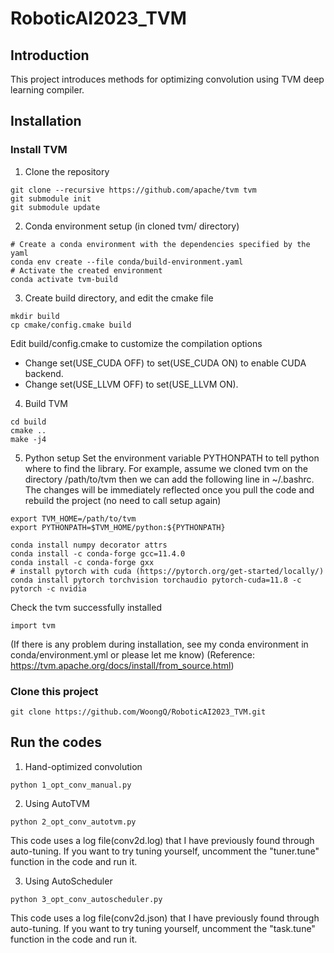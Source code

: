 # RoboticAI2023_TVM
## Introduction
This project introduces methods for optimizing convolution using TVM deep learning compiler.
## Installation
### Install TVM
1. Clone the repository
```
git clone --recursive https://github.com/apache/tvm tvm
git submodule init
git submodule update
```
2. Conda environment setup (in cloned tvm/ directory)
```
# Create a conda environment with the dependencies specified by the yaml
conda env create --file conda/build-environment.yaml
# Activate the created environment
conda activate tvm-build
```
3. Create build directory, and edit the cmake file
```
mkdir build
cp cmake/config.cmake build
```
Edit build/config.cmake to customize the compilation options
- Change set(USE_CUDA OFF) to set(USE_CUDA ON) to enable CUDA backend.
- Change set(USE_LLVM OFF) to set(USE_LLVM ON).
4. Build TVM
```
cd build
cmake ..
make -j4
```
5. Python setup
Set the environment variable PYTHONPATH to tell python where to find the library. For example, assume we cloned tvm on the directory /path/to/tvm then we can add the following line in ~/.bashrc. The changes will be immediately reflected once you pull the code and rebuild the project (no need to call setup again)
```
export TVM_HOME=/path/to/tvm
export PYTHONPATH=$TVM_HOME/python:${PYTHONPATH}
```
```
conda install numpy decorator attrs
conda install -c conda-forge gcc=11.4.0
conda install -c conda-forge gxx
# install pytorch with cuda (https://pytorch.org/get-started/locally/)
conda install pytorch torchvision torchaudio pytorch-cuda=11.8 -c pytorch -c nvidia
```
Check the tvm successfully installed
```
import tvm
```
(If there is any problem during installation, see my conda environment in conda/environment.yml or please let me know)
(Reference: https://tvm.apache.org/docs/install/from_source.html)
### Clone this project
```
git clone https://github.com/WoongQ/RoboticAI2023_TVM.git
```
## Run the codes
1. Hand-optimized convolution
```
python 1_opt_conv_manual.py
```
2. Using AutoTVM
```
python 2_opt_conv_autotvm.py
```
This code uses a log file(conv2d.log) that I have previously found through auto-tuning. If you want to try tuning yourself, uncomment the "tuner.tune" function in the code and run it.

3. Using AutoScheduler
```
python 3_opt_conv_autoscheduler.py
```
This code uses a log file(conv2d.json) that I have previously found through auto-tuning. If you want to try tuning yourself, uncomment the "task.tune" function in the code and run it.
